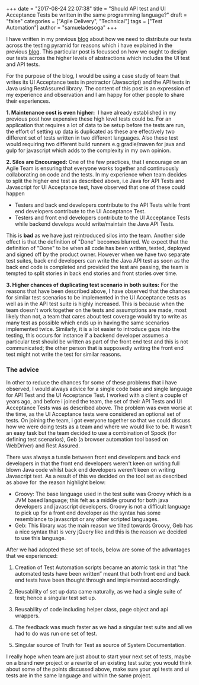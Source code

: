 +++
date = "2017-08-24 22:07:38"
title = "Should API test and UI Acceptance Tests be written in the same programming language?"
draft = "false"
categories = ["Agile Delivery", "Technical"]
tags = ["Test Automation"]
author = "samueladesoga"
+++

I have written in my previous <a href="/post/2016/02/29/never-too-early-to-start-thinking-about-your-tests/">blog</a> about how we need to distribute our tests across the testing pyramid for reasons which i have explained in the previous <a href="/post/2016/02/29/never-too-early-to-start-thinking-about-your-tests/">blog</a>. This particular post is focussed on how we ought to design our tests across the higher levels of abstractions which includes the UI test and API tests.

For the purpose of the blog, I would be using a case study of team that writes its UI Acceptance tests in protractor (Javascript) and the API tests
in Java using RestAssured library. The content of this post is an expression of my experience and observation and I am happy for other people to share their experiences.

<strong>1. Maintenance cost is even higher:</strong>  I have already established in my previous post how expensive these high level tests could be.
For an application that requires a lot of data to be setup before the tests are run, the effort of setting up data is duplicated as these are effectively two different set of tests written in two different languages. Also these test would requiring two different build runners e.g gradle/maven for java and gulp for javascript which adds to the complexity in my own opinion.

<strong>2. Silos are Encouraged:</strong> One of the few practices, that I encourage on an Agile Team is ensuring that everyone works together and continuously collaborating on code and the tests. In my experience when team decides to split the higher end test as described above, i.e Java for API Tests and Javascript for UI Acceptance test, have observed that one of these could happen
<ul>
	<li>Testers and back end developers contribute to the API Tests while front end developers contribute to the UI Acceptance Test.</li>
	<li>Testers and front end developers contribute to the UI Acceptance Tests while backend develops would write/maintain the Java API Tests.</li>
</ul>
This is <strong>bad</strong> as we have just reintroduced silos into the team. Another side effect is that the definition of "Done" becomes blurred. We expect that the definition of "Done" to be when all code has been written, tested, deployed and signed off by the product owner. However when we have two separate test suites, back end developers can write the Java API test as soon as the back end code is completed and provided the test are passing, the team is tempted to split stories in back end stories and front stories over time.

<strong>3. Higher chances of duplicating test scenario in both suites:</strong> For the reasons that have been described above, I have observed that the chances for similar test scenarios to be implemented in the UI Acceptance tests as well as in the API test suite is highly increased. This is because when the team doesn't work together on the tests and assumptions are made, most likely than not, a team that cares about test coverage would try to write as many test as possible which ends up in having the same scenarios implemented twice. Similarly, it is a lot easier to introduce gaps into the testing, this occurs for instance if a backend developer assumes a particular test should be written as part of the front end test and this is not communicated; the other person that is supposedly writing the front end test might not write the test for similar reasons.
<h3>The advice</h3>
In other to reduce the chances for some of these problems that i have observed, I would always advice for a single code base and single language for API Test and the UI Acceptance Test.
I worked with a client a couple of years ago, and before i joined the team, the set of their API Tests and UI Acceptance Tests was as described above. The problem was even worse at the time, as the UI Acceptance tests were considered an optional set of tests.
On joining the team, i got everyone together so that we could discuss how we were doing tests as a team and where we would like to be. It wasn't an easy task but the team decided to use a combination of Spock (for defining test scenarios), Geb (a browser automation tool based on WebDriver) and Rest Assured.

There was always a tussle between front end developers and back end developers in that the front end developers weren't keen on writing full blown Java code whilst back end developers weren't keen on writing Javascript test. As a result of this we decided on the tool set as described as above for  the reason highlight below:
<ul>
	<li>Groovy: The base language used in the test suite was Groovy which is a JVM based language; this felt as a middle ground for both java developers
and javascript developers. Groovy is not a difficult language to pick up for a front end developer as the syntax has some resemblance to javascript
or any other scripted languages.</li>
	<li>Geb: This library was the main reason we tilted towards Groovy, Geb has a nice syntax that is very jQuery like and this is the reason we decided
to use this language.</li>
</ul>
After we had adopted these set of tools, below are some of the advantages that we experienced:

1. Creation of Test Automation scripts became an atomic task in that “the automated tests have been written” meant that both front end and back end tests have been thought through
and implemented accordingly.

2. Reusability of set up data came naturally, as we had a single suite of test; hence a singular test set up.

3. Reusability of code including helper class, page object and api wrappers.

4. The feedback was much faster as we had a singular test suite and all we had to do was run one set of test.

5. Singular source of Truth for Test as source of System Documentation.

I really hope when team are just about to start your next set of tests, maybe on a brand new project or a rewrite of an existing test suite; you would think about some of the points discussed above, make sure your api tests and ui tests are in the same language and within the same project.

